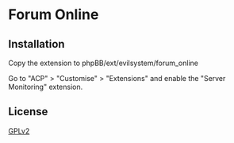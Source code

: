 # Forum Online

## Installation

Copy the extension to phpBB/ext/evilsystem/forum_online

Go to "ACP" > "Customise" > "Extensions" and enable the "Server Monitoring" extension.

## License

[GPLv2](license.txt)
